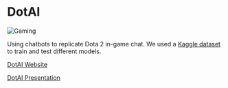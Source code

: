 # DotAI

![Gaming](https://alexsaadfalcon.github.io/assets/projects/2019_dotai/thumbnail.jpg)

Using chatbots to replicate Dota 2 in-game chat. We used a [Kaggle dataset](https://www.kaggle.com/romovpa/gosuai-dota-2-game-chats) to train and test different models.

[DotAI Website](https://alexsaadfalcon.github.io/dotai/ "DotAI Website")

[DotAI Presentation](https://docs.google.com/presentation/d/1_gfLb8KMt1cANXDmFQyorgs6sHewfCccfAhYwEMwmg8/edit?usp=sharing "DotAI Presentation")
